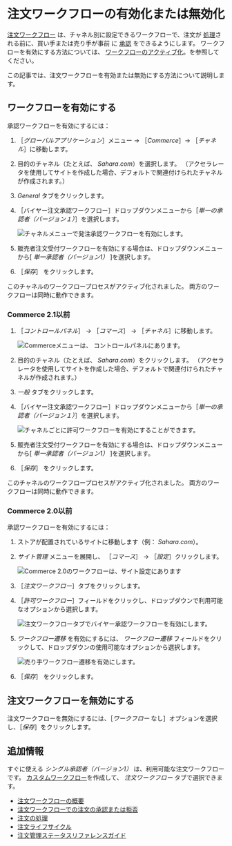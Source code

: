 # 注文ワークフローの有効化または無効化

[注文ワークフロー](./introduction-to-order-workflows.md) は、チャネル別に設定できるワークフローで、注文が [処理](../orders/processing-an-order.md)される前に、買い手または売り手が事前
に [承認](./approving-or-rejecting-orders-in-order-workflows.md) をできるようにします。 ワークフローを有効にする方法については、 [ワークフローのアクティブ化](https://learn.liferay.com/dxp/latest/en/process-automation/workflow/using-workflows/activating-workflow.html)。を参照してください。

この記事では、注文ワークフローを有効または無効にする方法について説明します。



## ワークフローを有効にする

承認ワークフローを有効にするには：

1. ［_グローバルアプリケーション_］メニュー &rarr; ［_Commerce_］&rarr; ［_チャネル_］に移動します。
1. 目的のチャネル（たとえば、 _Sahara.com_）を選択します。 （アクセラレータを使用してサイトを作成した場合、デフォルトで関連付けられたチャネルが作成されます。）
1. _General_ タブをクリックします。
1. ［バイヤー注文承認ワークフロー］ドロップダウンメニューから［_単一の承認者（バージョン１）_］を選択します。
   
   ![チャネルメニューで発注承認ワークフローを有効にします。](./enabling-or-disabling-order-workflows/images/06.png)

1. 販売者注文受付ワークフローを有効にする場合は、ドロップダウンメニューから[ _単一承認者（バージョン1）_ ]を選択します。

1. ［_保存_］ をクリックします。

このチャネルのワークフロープロセスがアクティブ化されました。 両方のワークフローは同時に動作できます。



### Commerce 2.1以前

1. ［_コントロールパネル_］ → ［_コマース_］ → ［_チャネル_］に移動します。
   
   ![Commerceメニューは、 コントロールパネルにあります。](./enabling-or-disabling-order-workflows/images/04.png)

1. 目的のチャネル（たとえば、 _Sahara.com_）をクリックします。 （アクセラレータを使用してサイトを作成した場合、デフォルトで関連付けられたチャネルが作成されます。）

1. _一般_ タブをクリックします。
1. ［バイヤー注文承認ワークフロー］ドロップダウンメニューから［_単一の承認者（バージョン１）_］を選択します。
   
   ![チャネルごとに許可ワークフローを有効にすることができます。](./enabling-or-disabling-order-workflows/images/03.png)

1. 販売者注文受付ワークフローを有効にする場合は、ドロップダウンメニューから[ _単一承認者（バージョン1）_ ]を選択します。

1. ［_保存_］ をクリックします。

このチャネルのワークフロープロセスがアクティブ化されました。 両方のワークフローは同時に動作できます。



### Commerce 2.0以前

承認ワークフローを有効にするには：

1. ストアが配置されているサイトに移動します（例： _Sahara.com_）。
1. _サイト管理_ メニューを展開し、 ［_コマース_］ → ［_設定_］クリックします。
   
   ![Commerce 2.0のワークフローは、サイト設定にあります](./enabling-or-disabling-order-workflows/images/05.png)

1. ［_注文ワークフロー_］タブをクリックします。

1. ［_許可ワークフロー_］フィールドをクリックし、ドロップダウンで利用可能なオプションから選択します。
   
   ![注文ワークフロータブでバイヤー承認ワークフローを有効にします。](./enabling-or-disabling-order-workflows/images/01.png)

1. _ワークフロー遷移_ を有効にするには、 _ワークフロー遷移_ フィールドをクリックして、ドロップダウンの使用可能なオプションから選択します。
   
   ![売り手ワークフロー遷移を有効にします。](./enabling-or-disabling-order-workflows/images/02.png)

1. ［_保存_］ をクリックします。



## 注文ワークフローを無効にする

注文ワークフローを無効にするには、［_ワークフロー_ なし］オプションを選択し、［_保存_］をクリックします。



## 追加情報

すぐに使える _シングル承認者（バージョン1）_ は、利用可能な注文ワークフローです。 [カスタムワークフロー](https://learn.liferay.com/dxp/latest/en/process-automation/workflow/introduction-to-workflow.html)を作成して、 _注文ワークフロー_ タブで選択できます。

* [注文ワークフローの概要](./introduction-to-order-workflows.md)
* [注文ワークフローでの注文の承認または拒否](approving-or-rejecting-orders-in-order-workflows.md)
* [注文の処理](../orders/processing-an-order.md)
* [注文ライフサイクル](../orders/order-life-cycle.md)
* [注文管理ステータスリファレンスガイド](../orders/order-management-statuses-reference-guide.md)
